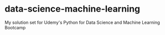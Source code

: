 # data-science-machine-learning
My solution set for Udemy's Python for Data Science and Machine Learning Bootcamp
